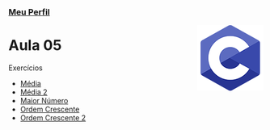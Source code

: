 ### [Meu Perfil](http://phstefen.github.io/)

<img align="right" src="img/c.png" width="130"/>

# Aula 05
Exercícios

* [Média](https://github.com/phStefen/aulas-c/tree/master/projetos/aula-05/media.c)
* [Média 2](https://github.com/phStefen/aulas-c/tree/master/projetos/aula-05/media_2.c)
* [Maior Número](https://github.com/phStefen/aulas-c/tree/master/projetos/aula-05/maior.c)
* [Ordem Crescente](https://github.com/phStefen/aulas-c/tree/master/projetos/aula-05/crescente.c)
* [Ordem Crescente 2](https://github.com/phStefen/aulas-c/tree/master/projetos/aula-05/crescente_2.c)


